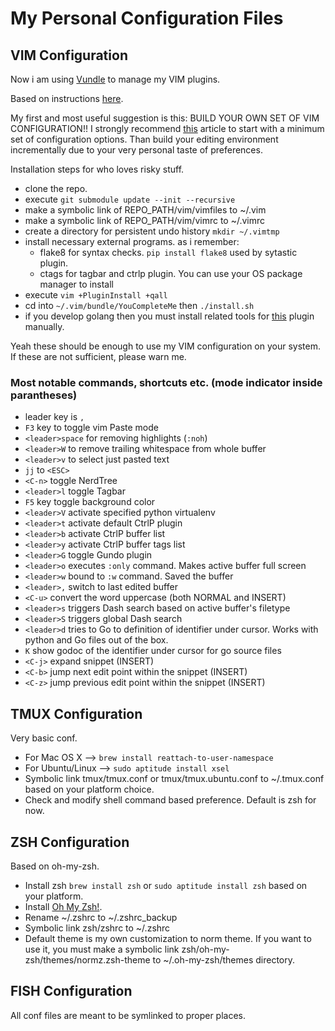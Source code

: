 # My Personal Configuration Files

## VIM Configuration

Now i am using [Vundle](https://github.com/gmarik/Vundle.vim) to manage my VIM plugins.

Based on instructions [here](http://haridas.in/vim-as-your-ide.html).

My first and most useful suggestion is this: BUILD YOUR OWN SET OF VIM
CONFIGURATION!! I strongly recommend [this](http://mislav.uniqpath.com/2011/12/vim-revisited/) article to start with a minimum
set of configuration options. Than build your editing environment incrementally
due to your very personal taste of preferences.

Installation steps for who loves risky stuff.

- clone the repo.
- execute `git submodule update --init --recursive`
- make a symbolic link of REPO_PATH/vim/vimfiles to ~/.vim
- make a symbolic link of REPO_PATH/vim/vimrc to ~/.vimrc
- create a directory for persistent undo history `mkdir ~/.vimtmp`
- install necessary external programs. as i remember:
    - flake8 for syntax checks. `pip install flake8` used by sytastic plugin.
    - ctags for tagbar and ctrlp plugin. You can use your OS package manager to
install
- execute `vim +PluginInstall +qall`
- cd into `~/.vim/bundle/YouCompleteMe` then `./install.sh`
- if you develop golang then you must install related tools for [this](https://github.com/fatih/vim-go) plugin manually.

Yeah these should be enough to use my VIM configuration on your system. If
these are not sufficient, please warn me.

### Most notable commands, shortcuts etc. (mode indicator inside parantheses)

- leader key is `,`
- `F3` key to toggle vim Paste mode
- `<leader>space` for removing highlights (`:noh`)
- `<leader>W` to remove trailing whitespace from whole buffer
- `<leader>v` to select just pasted text
- `jj` to `<ESC>`
- `<C-n>` toggle NerdTree
- `<leader>l` toggle Tagbar
- `F5` key toggle background color
- `<leader>V` activate specified python virtualenv
- `<leader>t` activate default CtrlP plugin
- `<leader>b` activate CtrlP buffer list
- `<leader>y` activate CtrlP buffer tags list
- `<leader>G` toggle Gundo plugin
- `<leader>o` executes `:only` command. Makes active buffer full screen
- `<leader>w` bound to `:w` command. Saved the buffer
- `<leader>,` switch to last edited buffer
- `<C-u>` convert the word uppercase (both NORMAL and INSERT)
- `<leader>s` triggers Dash search based on active buffer's filetype
- `<leader>S` triggers global Dash search
- `<leader>d` tries to Go to definition of identifier under cursor. Works with
  python and Go files out of the box.
- `K` show godoc of the identifier under cursor for go source files
- `<C-j>` expand snippet (INSERT)
- `<C-b>` jump next edit point within the snippet (INSERT)
- `<C-z>` jump previous edit point within the snippet (INSERT)

## TMUX Configuration

Very basic conf.
- For Mac OS X --> `brew install reattach-to-user-namespace`
- For Ubuntu/Linux --> `sudo aptitude install xsel`
- Symbolic link tmux/tmux.conf or tmux/tmux.ubuntu.conf to ~/.tmux.conf based on your
  platform choice.
- Check and modify shell command based preference. Default is zsh for now.

## ZSH Configuration

Based on oh-my-zsh.
- Install zsh `brew install zsh` or `sudo aptitude install zsh` based on your platform.
- Install [Oh My Zsh!](https://github.com/robbyrussell/oh-my-zsh).
- Rename ~/.zshrc to ~/.zshrc_backup
- Symbolic link zsh/zshrc to ~/.zshrc
- Default theme is my own customization to norm theme. If you want to use it,
  you must make a symbolic link zsh/oh-my-zsh/themes/normz.zsh-theme to
  ~/.oh-my-zsh/themes directory.

## FISH Configuration

All conf files are meant to be symlinked to proper places.
